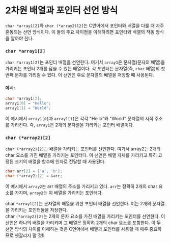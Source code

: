# 2차원 배열과 포인터 선언 방식

`char *array1[2]`와 `char (*array2)[2]`는 C언어에서 포인터와 배열을 다룰 때 자주 혼동되는 선언 방식이다. 이 둘의 주요 차이점을 이해하려면 포인터와 배열의 작동 방식을 알아야 한다.  

### `char *array1[2]`

`char *array1[2]`는 포인터 배열을 선언한다. 여기서 `array1`은 문자열(문자의 배열)을 가리키는 포인터 2개를 담을 수 있는 배열이다. 각 포인터는 문자열(즉, `char` 배열)의 첫 번째 문자를 가리킬 수 있다. 이 선언은 주로 문자열의 배열을 저장할 때 사용된다.  

#### 예시:

```c
char *array1[2];
array1[0] = "Hello";
array1[1] = "World";
```

이 예시에서 `array1[0]`과 `array1[1]`은 각각 "Hello"와 "World" 문자열의 시작 주소를 가리킨다. 즉, `array1`은 2개의 문자열을 가리키는 포인터 배열이다.  

### `char (*array2)[2]`
`char (*array2)[2]`는 배열을 가리키는 포인터를 선언한다. 여기서 array2는 2개의 char 요소를 가진 배열을 가리키는 포인터다. 이 선언은 배열 자체를 가리키고 특히 고정된 크기의 배열을 함수에 인자로 전달할 때 사용된다.  

```c
char arr[2] = {'a', 'b'};
char (*array2)[2] = &arr;
```

이 예시에서 `array2`는 arr 배열의 주소를 가리키고 있다. `arr`는 정확히 2개의 char 요소를 가지며, `array2`는 이 배열을 가리키는 포인터다.  

char `*array1[2]`는 문자열의 배열을 위한 포인터 배열을 선언한다. 이는 2개의 문자열을 가리키는 포인터들을 저장한다.  
char `(*array2)[2]`는 2개의 문자 요소를 가진 배열을 가리키는 포인터를 선언한다. 이 선언은 하나의 배열을 가리키며 그 배열은 정확히 2개의 char 요소를 포함한다.
이 두 선언 방식의 차이를 이해하는 것은 C언어에서 배열과 포인터를 사용할 때 매우 중요하므로 헷갈리지 말 것!!
